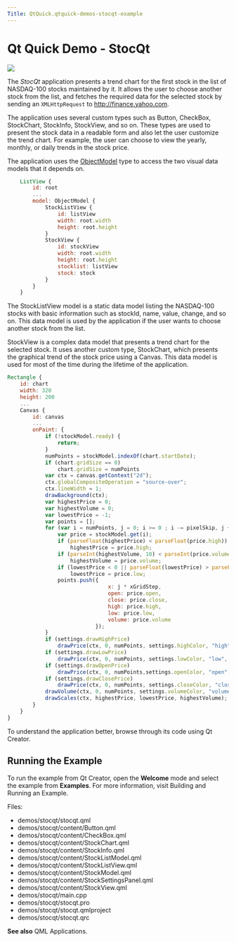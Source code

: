 ```yaml
---
Title: QtQuick.qtquick-demos-stocqt-example
---
```

        
Qt Quick Demo - StocQt
======================

<span class="subtitle"></span>
<span id="details"></span>
![](https://developer.ubuntu.com/static/devportal_uploaded/89244e82-efec-4a83-a636-25611e530aee-api/apps/qml/sdk-15.04/qtquick-demos-stocqt-example/images/qtquick-demo-stocqt.png)

The *StocQt* application presents a trend chart for the first stock in the list of NASDAQ-100 stocks maintained by it. It allows the user to choose another stock from the list, and fetches the required data for the selected stock by sending an `XMLHttpRequest` to http://finance.yahoo.com.

The application uses several custom types such as Button, CheckBox, StockChart, StockInfo, StockView, and so on. These types are used to present the stock data in a readable form and also let the user customize the trend chart. For example, the user can choose to view the yearly, monthly, or daily trends in the stock price.

The application uses the [ObjectModel](https://developer.ubuntu.comapps/qml/sdk-15.04/QtQuick.views/#objectmodel) type to access the two visual data models that it depends on.

``` qml
    ListView {
        id: root
        ...
        model: ObjectModel {
            StockListView {
                id: listView
                width: root.width
                height: root.height
            }
            StockView {
                id: stockView
                width: root.width
                height: root.height
                stocklist: listView
                stock: stock
            }
        }
    }
```

The StockListView model is a static data model listing the NASDAQ-100 stocks with basic information such as stockId, name, value, change, and so on. This data model is used by the application if the user wants to choose another stock from the list.

StockView is a complex data model that presents a trend chart for the selected stock. It uses another custom type, StockChart, which presents the graphical trend of the stock price using a Canvas. This data model is used for most of the time during the lifetime of the application.

``` qml
Rectangle {
    id: chart
    width: 320
    height: 200
    ...
    Canvas {
        id: canvas
        ...
        onPaint: {
            if (!stockModel.ready) {
                return;
            }
            numPoints = stockModel.indexOf(chart.startDate);
            if (chart.gridSize == 0)
                chart.gridSize = numPoints
            var ctx = canvas.getContext("2d");
            ctx.globalCompositeOperation = "source-over";
            ctx.lineWidth = 1;
            drawBackground(ctx);
            var highestPrice = 0;
            var highestVolume = 0;
            var lowestPrice = -1;
            var points = [];
            for (var i = numPoints, j = 0; i >= 0 ; i -= pixelSkip, j += pixelSkip) {
                var price = stockModel.get(i);
                if (parseFloat(highestPrice) < parseFloat(price.high))
                    highestPrice = price.high;
                if (parseInt(highestVolume, 10) < parseInt(price.volume, 10))
                    highestVolume = price.volume;
                if (lowestPrice < 0 || parseFloat(lowestPrice) > parseFloat(price.low))
                    lowestPrice = price.low;
                points.push({
                                x: j * xGridStep,
                                open: price.open,
                                close: price.close,
                                high: price.high,
                                low: price.low,
                                volume: price.volume
                            });
            }
            if (settings.drawHighPrice)
                drawPrice(ctx, 0, numPoints, settings.highColor, "high", points, highestPrice, lowestPrice);
            if (settings.drawLowPrice)
                drawPrice(ctx, 0, numPoints, settings.lowColor, "low", points, highestPrice, lowestPrice);
            if (settings.drawOpenPrice)
                drawPrice(ctx, 0, numPoints,settings.openColor, "open", points, highestPrice, lowestPrice);
            if (settings.drawClosePrice)
                drawPrice(ctx, 0, numPoints, settings.closeColor, "close", points, highestPrice, lowestPrice);
            drawVolume(ctx, 0, numPoints, settings.volumeColor, "volume", points, highestVolume);
            drawScales(ctx, highestPrice, lowestPrice, highestVolume);
        }
    }
}
```

To understand the application better, browse through its code using Qt Creator.

<span id="running-the-example"></span>
Running the Example
-------------------

To run the example from Qt Creator, open the **Welcome** mode and select the example from **Examples**. For more information, visit Building and Running an Example.

Files:

-   demos/stocqt/stocqt.qml
-   demos/stocqt/content/Button.qml
-   demos/stocqt/content/CheckBox.qml
-   demos/stocqt/content/StockChart.qml
-   demos/stocqt/content/StockInfo.qml
-   demos/stocqt/content/StockListModel.qml
-   demos/stocqt/content/StockListView.qml
-   demos/stocqt/content/StockModel.qml
-   demos/stocqt/content/StockSettingsPanel.qml
-   demos/stocqt/content/StockView.qml
-   demos/stocqt/main.cpp
-   demos/stocqt/stocqt.pro
-   demos/stocqt/stocqt.qmlproject
-   demos/stocqt/stocqt.qrc

**See also** QML Applications.

